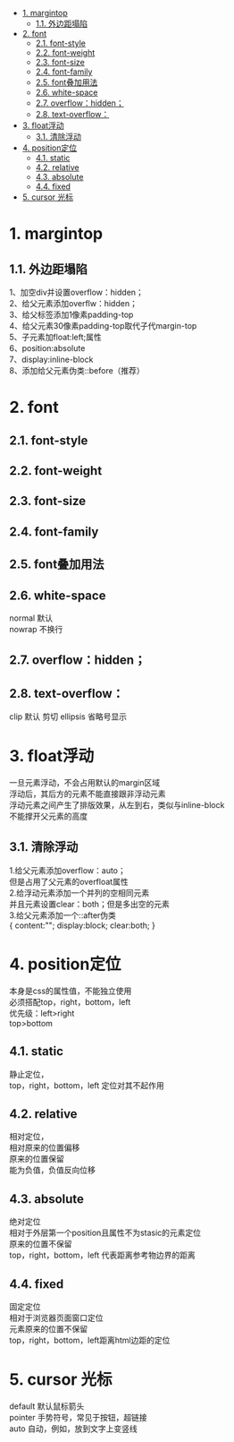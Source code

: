 <!-- TOC -->

- [1. margintop](#1-margintop)
    - [1.1. 外边距塌陷](#11-外边距塌陷)
- [2. font](#2-font)
    - [2.1. font-style](#21-font-style)
    - [2.2. font-weight](#22-font-weight)
    - [2.3. font-size](#23-font-size)
    - [2.4. font-family](#24-font-family)
    - [2.5. font叠加用法](#25-font叠加用法)
    - [2.6. white-space](#26-white-space)
    - [2.7. overflow：hidden；](#27-overflowhidden)
    - [2.8. text-overflow：](#28-text-overflow)
- [3. float浮动](#3-float浮动)
    - [3.1. 清除浮动](#31-清除浮动)
- [4. position定位](#4-position定位)
    - [4.1. static](#41-static)
    - [4.2. relative](#42-relative)
    - [4.3. absolute](#43-absolute)
    - [4.4. fixed](#44-fixed)
- [5. cursor 光标](#5-cursor-光标)

<!-- /TOC -->
# 1. margintop
## 1.1. 外边距塌陷
1、加空div并设置overflow：hidden；   
2、给父元素添加overflw：hidden；   
3、给父标签添加1像素padding-top   
4、给父元素30像素padding-top取代子代margin-top   
5、子元素加float:left;属性   
6、position:absolute   
7、display:inline-block   
8、添加给父元素伪类::before（推荐） 
# 2. font
## 2.1. font-style 
## 2.2. font-weight
## 2.3. font-size
## 2.4. font-family
## 2.5. font叠加用法
## 2.6. white-space
normal 默认  
nowrap 不换行  
## 2.7. overflow：hidden；
## 2.8. text-overflow：
clip 默认 剪切
ellipsis 省略号显示
# 3. float浮动
一旦元素浮动，不会占用默认的margin区域  
浮动后，其后方的元素不能直接跟非浮动元素  
浮动元素之间产生了排版效果，从左到右，类似与inline-block  
不能撑开父元素的高度  
## 3.1. 清除浮动
1.给父元素添加overflow：auto；  
但是占用了父元素的overfloat属性  
2.给浮动元素添加一个并列的空相同元素  
并且元素设置clear：both；但是多出空的元素  
3.给父元素添加一个::after伪类  
{
    content:"";
    display:block;
    clear:both;
}
# 4. position定位
本身是css的属性值，不能独立使用  
必须搭配top，right，bottom，left  
优先级：left>right  
top>bottom
## 4.1. static
静止定位，  
top，right，bottom，left 定位对其不起作用  
## 4.2. relative
相对定位，  
相对原来的位置偏移  
原来的位置保留  
能为负值，负值反向位移  
## 4.3. absolute
绝对定位  
相对于外层第一个position且属性不为stasic的元素定位  
原来的位置不保留  
top，right，bottom，left 代表距离参考物边界的距离  
## 4.4. fixed
固定定位  
相对于浏览器页面窗口定位  
元素原来的位置不保留  
top，right，bottom，left距离html边距的定位  
# 5. cursor 光标
default 默认鼠标箭头  
pointer 手势符号，常见于按钮，超链接  
auto 自动，例如，放到文字上变竖线

